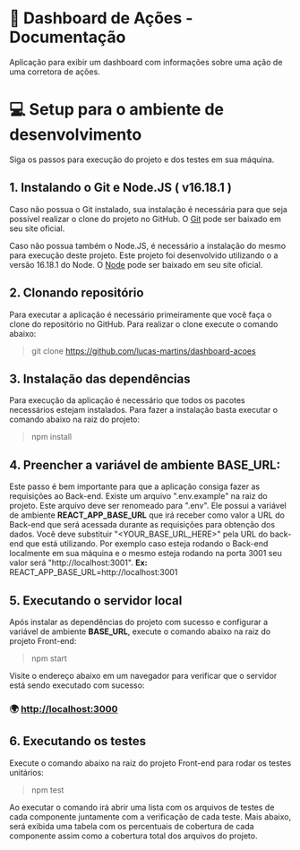 # 📖 Dashboard de Ações - Documentação
Aplicação para exibir um dashboard com informações sobre uma ação de uma corretora de ações.

# 💻 Setup para o ambiente de desenvolvimento

Siga os passos para execução do projeto e dos testes em sua máquina.

## 1. Instalando o Git e Node.JS ( **v16.18.1** )

Caso não possua o Git instalado, sua instalação é necessária para que seja possível realizar o clone do projeto no GitHub. O [Git](https://git-scm.com/) pode ser baixado em seu site oficial.

Caso não possua também o Node.JS, é necessário a instalação do mesmo para execução deste projeto. Este projeto foi desenvolvido utilizando o a versão 16.18.1 do Node. O [Node](https://nodejs.org/en/) pode ser baixado em seu site oficial.

## 2. Clonando repositório

Para executar a aplicação é necessário primeiramente que você faça o clone do repositório no GitHub. Para realizar o clone execute o comando abaixo:
>git clone https://github.com/lucas-martins/dashboard-acoes

## 3. Instalação das dependências

Para execução da aplicação é necessário que todos os pacotes necessários estejam instalados. Para fazer a instalação basta executar o comando abaixo na raiz do projeto:
>npm install

## 4. Preencher a variável de ambiente **BASE_URL**:

Este passo é bem importante para que a aplicação consiga fazer as requisições ao Back-end. Existe um arquivo ".env.example" na raiz do projeto. Este arquivo deve ser renomeado para ".env". Ele possui a variável de ambiente **REACT_APP_BASE_URL** que irá receber como valor a URL do Back-end que será acessada durante as requisições para obtenção dos dados. Você deve substituir "<YOUR_BASE_URL_HERE>" pela URL do back-end que está utilizando.
Por exemplo caso esteja rodando o Back-end localmente em sua máquina e o mesmo esteja rodando na porta 3001 seu valor será "http://localhost:3001".
**Ex:** REACT_APP_BASE_URL=http://localhost:3001

## 5. Executando o servidor local

Após instalar as dependências do projeto com sucesso e configurar a variável de ambiente **BASE_URL**, execute o comando abaixo na raiz do projeto Front-end:

>npm start

Visite o endereço abaixo em um navegador para verificar que o servidor está sendo executado com sucesso:

### 🌍 <a href="http://localhost:3000">http://localhost:3000</a>

## 6. Executando os testes

Execute o comando abaixo na raiz do projeto Front-end para rodar os testes unitários:

>npm test

Ao executar o comando irá abrir uma lista com os arquivos de testes de cada componente juntamente com a verificação de cada teste.
Mais abaixo, será exibida uma tabela com os percentuais de cobertura de cada componente assim como a cobertura total dos arquivos do projeto.
